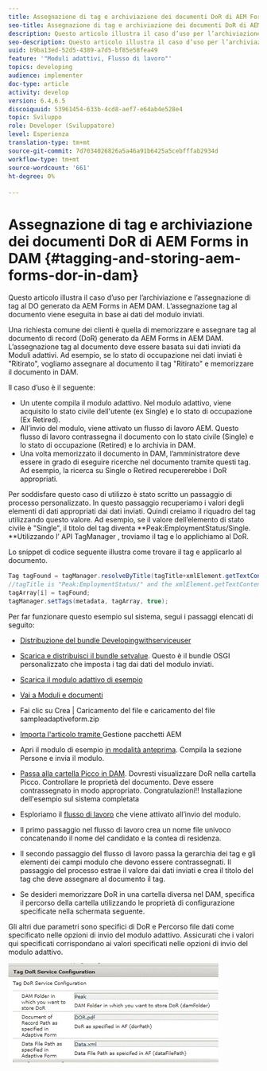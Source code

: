```yaml
---
title: Assegnazione di tag e archiviazione dei documenti DoR di AEM Forms in DAM
seo-title: Assegnazione di tag e archiviazione dei documenti DoR di AEM Forms in DAM
description: Questo articolo illustra il caso d’uso per l’archiviazione e l’assegnazione di tag al DO generato da AEM Forms in AEM DAM. L’assegnazione tag al documento viene eseguita in base ai dati del modulo inviati.
seo-description: Questo articolo illustra il caso d’uso per l’archiviazione e l’assegnazione di tag al DO generato da AEM Forms in AEM DAM. L’assegnazione tag al documento viene eseguita in base ai dati del modulo inviati.
uuid: b9ba13ed-52d5-4389-a7d5-bf85e58fea49
feature: '"Moduli adattivi, Flusso di lavoro"'
topics: developing
audience: implementer
doc-type: article
activity: develop
version: 6.4,6.5
discoiquuid: 53961454-633b-4cd8-aef7-e64ab4e528e4
topic: Sviluppo
role: Developer (Sviluppatore)
level: Esperienza
translation-type: tm+mt
source-git-commit: 7d7034026826a5a46a91b6425a5cebfffab2934d
workflow-type: tm+mt
source-wordcount: '661'
ht-degree: 0%

---
```



# Assegnazione di tag e archiviazione dei documenti DoR di AEM Forms in DAM {#tagging-and-storing-aem-forms-dor-in-dam}

Questo articolo illustra il caso d’uso per l’archiviazione e l’assegnazione di tag al DO generato da AEM Forms in AEM DAM. L’assegnazione tag al documento viene eseguita in base ai dati del modulo inviati.

Una richiesta comune dei clienti è quella di memorizzare e assegnare tag al documento di record (DoR) generato da AEM Forms in AEM DAM. L’assegnazione tag al documento deve essere basata sui dati inviati da Moduli adattivi. Ad esempio, se lo stato di occupazione nei dati inviati è &quot;Ritirato&quot;, vogliamo assegnare al documento il tag &quot;Ritirato&quot; e memorizzare il documento in DAM.

Il caso d’uso è il seguente:

* Un utente compila il modulo adattivo. Nel modulo adattivo, viene acquisito lo stato civile dell&#39;utente (ex Single) e lo stato di occupazione (Ex Retired).
* All’invio del modulo, viene attivato un flusso di lavoro AEM. Questo flusso di lavoro contrassegna il documento con lo stato civile (Single) e lo stato di occupazione (Retired) e lo archivia in DAM.
* Una volta memorizzato il documento in DAM, l’amministratore deve essere in grado di eseguire ricerche nel documento tramite questi tag. Ad esempio, la ricerca su Single o Retired recupererebbe i DoR appropriati.

Per soddisfare questo caso di utilizzo è stato scritto un passaggio di processo personalizzato. In questo passaggio recuperiamo i valori degli elementi di dati appropriati dai dati inviati. Quindi creiamo il riquadro del tag utilizzando questo valore. Ad esempio, se il valore dell’elemento di stato civile è &quot;Single&quot;, il titolo del tag diventa **Peak:EmploymentStatus/Single. **Utilizzando l’ API TagManager , troviamo il tag e lo applichiamo al DoR.

Lo snippet di codice seguente illustra come trovare il tag e applicarlo al documento.

```java
Tag tagFound = tagManager.resolveByTitle(tagTitle+xmlElement.getTextContent());
//tagTitle is "Peak:EmploymentStatus/" and the xmlElement.getTextContent() will return the value Single. So the tag title becomes Peak:EmploymentStatus/Single. Once the tag is found we put the tag in array and apply the tags to the resource as shown below
tagArray[i] = tagFound;
tagManager.setTags(metadata, tagArray, true);
```

Per far funzionare questo esempio sul sistema, segui i passaggi elencati di seguito:
* [Distribuzione del bundle Developingwithserviceuser](/help/forms/assets/common-osgi-bundles/DevelopingWithServiceUser.jar)

* [Scarica e distribuisci il bundle setvalue](/help/forms/assets/common-osgi-bundles/SetValueApp.core-1.0-SNAPSHOT.jar). Questo è il bundle OSGI personalizzato che imposta i tag dai dati del modulo inviati.

* [Scarica il modulo adattivo di esempio](assets/tag-and-store-in-dam-assets.zip)

* [Vai a Moduli e documenti](http://localhost:4502/aem/forms.html/content/dam/formsanddocuments)

* Fai clic su Crea | Caricamento del file e caricamento del file sampleadaptiveform.zip

* [Importa l&#39;articolo tramite ](assets/tag-and-store-in-dam-assets.zip) Gestione pacchetti AEM
* Apri il modulo di esempio [in modalità anteprima](http://localhost:4502/content/dam/formsanddocuments/summit/peakform/jcr:content?wcmmode=disabled). Compila la sezione Persone e invia il modulo.
* [Passa alla cartella Picco in DAM](http://localhost:4502/assets.html/content/dam/Peak). Dovresti visualizzare DoR nella cartella Picco. Controllare le proprietà del documento. Deve essere contrassegnato in modo appropriato.
Congratulazioni!! Installazione dell&#39;esempio sul sistema completata

* Esploriamo il [flusso di lavoro](http://localhost:4502/editor.html/conf/global/settings/workflow/models/TagAndStoreDoRinDAM.html) che viene attivato all’invio del modulo.
* Il primo passaggio nel flusso di lavoro crea un nome file univoco concatenando il nome del candidato e la contea di residenza.
* Il secondo passaggio del flusso di lavoro passa la gerarchia dei tag e gli elementi dei campi modulo che devono essere contrassegnati. Il passaggio del processo estrae il valore dai dati inviati e crea il titolo del tag che deve assegnare al documento il tag.
* Se desideri memorizzare DoR in una cartella diversa nel DAM, specifica il percorso della cartella utilizzando le proprietà di configurazione specificate nella schermata seguente.

Gli altri due parametri sono specifici di DoR e Percorso file dati come specificato nelle opzioni di invio del modulo adattivo. Assicurati che i valori qui specificati corrispondano ai valori specificati nelle opzioni di invio del modulo adattivo.

![Barra dei tag](assets/tag_dor_service_configuration.gif)

